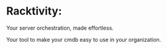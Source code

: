 # Racktivity: 
Your server orchestration, made effortless.

Your tool to make your cmdb easy to use in your organization.
